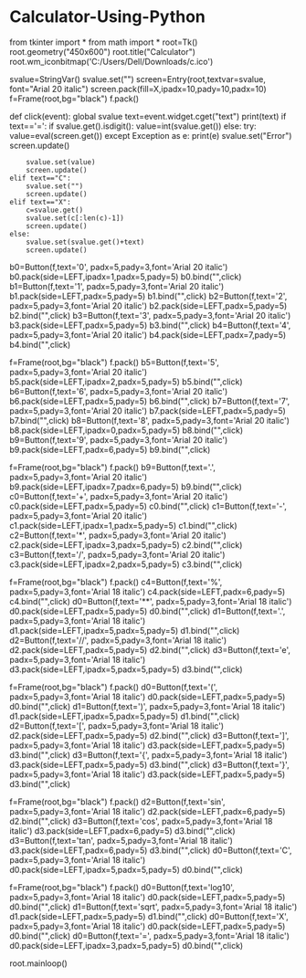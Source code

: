 # Calculator-Using-Python
from tkinter import *
from math import *
root=Tk()
root.geometry("450x600")
root.title("Calculator")
root.wm_iconbitmap('C:/Users/Dell/Downloads/c.ico')

svalue=StringVar()
svalue.set("")
screen=Entry(root,textvar=svalue, font="Arial 20 italic")
screen.pack(fill=X,ipadx=10,pady=10,padx=10)
f=Frame(root,bg="black")
f.pack()

def click(event):
    global svalue
    text=event.widget.cget("text")
    print(text)
    if text=='=':
        if svalue.get().isdigit():
            value=int(svalue.get())
        else:
            try:
                value=eval(screen.get())
            except Exception as e:
                print(e)
                svalue.set("Error")
                screen.update()

        svalue.set(value)
        screen.update()
    elif text=="C":
        svalue.set("")
        screen.update()
    elif text=="X":
        c=svalue.get()
        svalue.set(c[:len(c)-1])
        screen.update()
    else:
        svalue.set(svalue.get()+text)
        screen.update()

b0=Button(f,text='0', padx=5,pady=3,font='Arial 20 italic')
b0.pack(side=LEFT,ipadx=1,padx=5,pady=5)
b0.bind("<Button-1>",click)
b1=Button(f,text='1', padx=5,pady=3,font='Arial 20 italic')
b1.pack(side=LEFT,padx=5,pady=5)
b1.bind("<Button-1>",click)
b2=Button(f,text='2', padx=5,pady=3,font='Arial 20 italic')
b2.pack(side=LEFT,padx=5,pady=5)
b2.bind("<Button-1>",click)
b3=Button(f,text='3', padx=5,pady=3,font='Arial 20 italic')
b3.pack(side=LEFT,padx=5,pady=5)
b3.bind("<Button-1>",click)
b4=Button(f,text='4', padx=5,pady=3,font='Arial 20 italic')
b4.pack(side=LEFT,padx=7,pady=5)
b4.bind("<Button-1>",click)

f=Frame(root,bg="black")
f.pack()
b5=Button(f,text='5', padx=5,pady=3,font='Arial 20 italic')
b5.pack(side=LEFT,ipadx=2,padx=5,pady=5)
b5.bind("<Button-1>",click)
b6=Button(f,text='6', padx=5,pady=3,font='Arial 20 italic')
b6.pack(side=LEFT,padx=5,pady=5)
b6.bind("<Button-1>",click)
b7=Button(f,text='7', padx=5,pady=3,font='Arial 20 italic')
b7.pack(side=LEFT,padx=5,pady=5)
b7.bind("<Button-1>",click)
b8=Button(f,text='8', padx=5,pady=3,font='Arial 20 italic')
b8.pack(side=LEFT,ipadx=0,padx=5,pady=5)
b8.bind("<Button-1>",click)
b9=Button(f,text='9', padx=5,pady=3,font='Arial 20 italic')
b9.pack(side=LEFT,padx=6,pady=5)
b9.bind("<Button-1>",click)

f=Frame(root,bg="black")
f.pack()
b9=Button(f,text='.', padx=5,pady=3,font='Arial 20 italic')
b9.pack(side=LEFT,ipadx=7,padx=6,pady=5)
b9.bind("<Button-1>",click)
c0=Button(f,text='+', padx=5,pady=3,font='Arial 20 italic')
c0.pack(side=LEFT,padx=5,pady=5)
c0.bind("<Button-1>",click)
c1=Button(f,text='-', padx=5,pady=3,font='Arial 20 italic')
c1.pack(side=LEFT,ipadx=1,padx=5,pady=5)
c1.bind("<Button-1>",click)
c2=Button(f,text='*', padx=5,pady=3,font='Arial 20 italic')
c2.pack(side=LEFT,ipadx=3,padx=5,pady=5)
c2.bind("<Button-1>",click)
c3=Button(f,text='/', padx=5,pady=3,font='Arial 20 italic')
c3.pack(side=LEFT,ipadx=2,padx=5,pady=5)
c3.bind("<Button-1>",click)

f=Frame(root,bg="black")
f.pack()
c4=Button(f,text='%', padx=5,pady=3,font='Arial 18 italic')
c4.pack(side=LEFT,padx=6,pady=5)
c4.bind("<Button-1>",click)
d0=Button(f,text='**', padx=5,pady=3,font='Arial 18 italic')
d0.pack(side=LEFT,padx=5,pady=5)
d0.bind("<Button-1>",click)
d1=Button(f,text='.', padx=5,pady=3,font='Arial 18 italic')
d1.pack(side=LEFT,ipadx=5,padx=5,pady=5)
d1.bind("<Button-1>",click)
d2=Button(f,text='//', padx=5,pady=3,font='Arial 18 italic')
d2.pack(side=LEFT,padx=5,pady=5)
d2.bind("<Button-1>",click)
d3=Button(f,text='e', padx=5,pady=3,font='Arial 18 italic')
d3.pack(side=LEFT,ipadx=5,padx=5,pady=5)
d3.bind("<Button-1>",click)

f=Frame(root,bg="black")
f.pack()
d0=Button(f,text='(', padx=5,pady=3,font='Arial 18 italic')
d0.pack(side=LEFT,padx=5,pady=5)
d0.bind("<Button-1>",click)
d1=Button(f,text=')', padx=5,pady=3,font='Arial 18 italic')
d1.pack(side=LEFT,ipadx=5,padx=5,pady=5)
d1.bind("<Button-1>",click)
d2=Button(f,text='[', padx=5,pady=3,font='Arial 18 italic')
d2.pack(side=LEFT,padx=5,pady=5)
d2.bind("<Button-1>",click)
d3=Button(f,text=']', padx=5,pady=3,font='Arial 18 italic')
d3.pack(side=LEFT,padx=5,pady=5)
d3.bind("<Button-1>",click)
d3=Button(f,text='{', padx=5,pady=3,font='Arial 18 italic')
d3.pack(side=LEFT,padx=5,pady=5)
d3.bind("<Button-1>",click)
d3=Button(f,text='}', padx=5,pady=3,font='Arial 18 italic')
d3.pack(side=LEFT,padx=5,pady=5)
d3.bind("<Button-1>",click)

f=Frame(root,bg="black")
f.pack()
d2=Button(f,text='sin', padx=5,pady=3,font='Arial 18 italic')
d2.pack(side=LEFT,padx=6,pady=5)
d2.bind("<Button-1>",click)
d3=Button(f,text='cos', padx=5,pady=3,font='Arial 18 italic')
d3.pack(side=LEFT,padx=6,pady=5)
d3.bind("<Button-1>",click)
d3=Button(f,text='tan', padx=5,pady=3,font='Arial 18 italic')
d3.pack(side=LEFT,padx=6,pady=5)
d3.bind("<Button-1>",click)
d0=Button(f,text='C', padx=5,pady=3,font='Arial 18 italic')
d0.pack(side=LEFT,ipadx=5,padx=5,pady=5)
d0.bind("<Button-1>",click)

f=Frame(root,bg="black")
f.pack()
d0=Button(f,text='log10', padx=5,pady=3,font='Arial 18 italic')
d0.pack(side=LEFT,padx=5,pady=5)
d0.bind("<Button-1>",click) 
d1=Button(f,text='sqrt', padx=5,pady=3,font='Arial 18 italic')
d1.pack(side=LEFT,padx=5,pady=5)
d1.bind("<Button-1>",click)
d0=Button(f,text='X', padx=5,pady=3,font='Arial 18 italic')
d0.pack(side=LEFT,padx=5,pady=5)
d0.bind("<Button-1>",click)
d0=Button(f,text='=', padx=5,pady=3,font='Arial 18 italic')
d0.pack(side=LEFT,ipadx=3,padx=5,pady=5)
d0.bind("<Button-1>",click)

root.mainloop()
